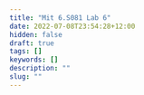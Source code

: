```yaml
---
title: "Mit 6.S081 Lab 6"
date: 2022-07-08T23:54:28+12:00
hidden: false
draft: true
tags: []
keywords: []
description: ""
slug: ""
---
```


